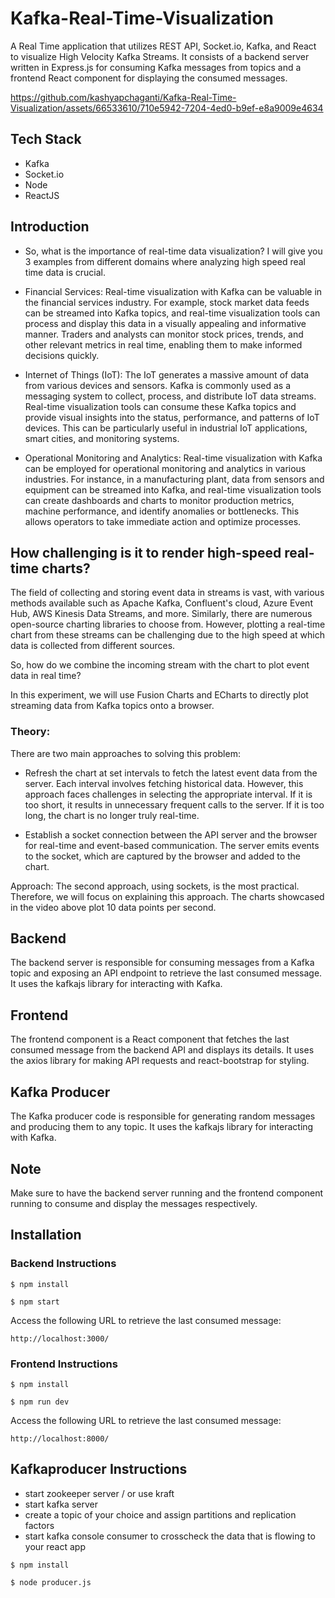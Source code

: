 # Kafka-Real-Time-Visualization

A Real Time application that utilizes REST API, Socket.io, Kafka, and React to visualize High Velocity Kafka Streams. 
It consists of a backend server written in Express.js for consuming Kafka messages from topics and a frontend React component for displaying the consumed messages.






https://github.com/kashyapchaganti/Kafka-Real-Time-Visualization/assets/66533610/710e5942-7204-4ed0-b9ef-e8a9009e4634







## Tech Stack

- Kafka
- Socket.io
- Node
- ReactJS

## Introduction 
- So, what is the importance of real-time data visualization? I will give you 3 examples from different domains where analyzing high speed real time data is crucial.

- Financial Services: Real-time visualization with Kafka can be valuable in the financial services industry. For example, stock market data feeds can be streamed into Kafka topics, and real-time visualization tools can process and display this data in a visually appealing and informative manner. Traders and analysts can monitor stock prices, trends, and other relevant metrics in real time, enabling them to make informed decisions quickly.

- Internet of Things (IoT): The IoT generates a massive amount of data from various devices and sensors. Kafka is commonly used as a messaging system to collect, process, and distribute IoT data streams. Real-time visualization tools can consume these Kafka topics and provide visual insights into the status, performance, and patterns of IoT devices. This can be particularly useful in industrial IoT applications, smart cities, and monitoring systems.

- Operational Monitoring and Analytics: Real-time visualization with Kafka can be employed for operational monitoring and analytics in various industries. For instance, in a manufacturing plant, data from sensors and equipment can be streamed into Kafka, and real-time visualization tools can create dashboards and charts to monitor production metrics, machine performance, and identify anomalies or bottlenecks. This allows operators to take immediate action and optimize processes.

## How challenging is it to render high-speed real-time charts?

The field of collecting and storing event data in streams is vast, with various methods available such as Apache Kafka, Confluent's cloud, Azure Event Hub, AWS Kinesis Data Streams, and more. Similarly, there are numerous open-source charting libraries to choose from. However, plotting a real-time chart from these streams can be challenging due to the high speed at which data is collected from different sources.

So, how do we combine the incoming stream with the chart to plot event data in real time?

In this experiment, we will use Fusion Charts and ECharts to directly plot streaming data from Kafka topics onto a browser.

### Theory:
There are two main approaches to solving this problem:

- Refresh the chart at set intervals to fetch the latest event data from the server. Each interval involves fetching historical data. However, this approach faces challenges in selecting the appropriate interval. If it is too short, it results in unnecessary frequent calls to the server. If it is too long, the chart is no longer truly real-time.

- Establish a socket connection between the API server and the browser for real-time and event-based communication. The server emits events to the socket, which are captured by the browser and added to the chart.

Approach:
The second approach, using sockets, is the most practical. Therefore, we will focus on explaining this approach. The charts showcased in the video above plot 10 data points per second.


## Backend
The backend server is responsible for consuming messages from a Kafka topic and exposing an API endpoint to retrieve the last consumed message. It uses the kafkajs library for interacting with Kafka.

## Frontend

The frontend component is a React component that fetches the last consumed message from the backend API and displays its details. It uses the axios library for making API requests and react-bootstrap for styling.

## Kafka Producer

The Kafka producer code is responsible for generating random messages and producing them to any topic. It uses the kafkajs library for interacting with Kafka.

## Note

Make sure to have the backend server running and the frontend component running to consume and display the messages respectively.

## Installation

### Backend Instructions

```
$ npm install

```

```
$ npm start

```

Access the following URL to retrieve the last consumed message:
```
http://localhost:3000/

```


### Frontend Instructions

```
$ npm install

```

```
$ npm run dev

```

Access the following URL to retrieve the last consumed message:
```
http://localhost:8000/

```

## Kafkaproducer Instructions

- start zookeeper server / or use kraft
- start kafka server 
- create a topic of your choice and assign partitions and replication factors 
- start kafka console consumer to crosscheck the data that is flowing to your react app 


```
$ npm install

```

```
$ node producer.js

```






